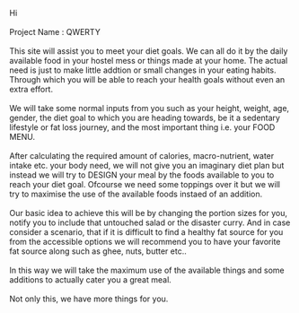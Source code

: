 Hi
<br>
<br>
Project Name : QWERTY
<br>
<br>
This site will assist you to meet your diet goals. We can all do it by the daily available food in your hostel mess or things made at your home. The actual need is just to make little addtion or small changes in your eating habits. Through which you will be able to reach your health goals without even an extra effort. 
<br>
<br>
We will take some normal inputs from you such as your height, weight, age, gender, the diet goal to which you are heading towards, be it a sedentary lifestyle or fat loss journey, and the most important thing i.e. your FOOD MENU.
<br>
<br>
After calculating the required amount of calories, macro-nutrient, water intake etc.  your body need, we will not give you an imaginary diet plan but instead we will try to DESIGN your meal by the foods available to you to reach your diet goal. Ofcourse we need some toppings over it but we will try to maximise the use of the available foods instaed of an addition.
<br>
<br>
Our basic idea to achieve this will be by changing the portion sizes for you, notify you to include that untouched salad or the disaster curry. And in case consider a scenario, that if it is difficult to find a healthy fat source for you from the accessible options we will recommend you to have your favorite fat source along such as ghee, nuts, butter etc.. 
<br>
<br>
In this way we will take the maximum use of the available things and some additions to actually cater you a great meal.
<br>
<br>
Not only this, we have more things for you.
